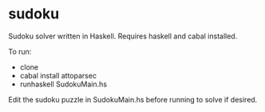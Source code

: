 # sudoku

Sudoku solver written in Haskell. Requires haskell and cabal installed.

To run:
- clone
- cabal install attoparsec
- runhaskell SudokuMain.hs

Edit the sudoku puzzle in SudokuMain.hs before running to solve if desired.
